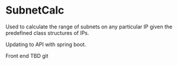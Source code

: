 # SubnetCalc

Used to calculate the range of subnets on any particular IP given the predefined class structures of IPs. 

Updating to API with spring boot.
 
Front end TBD
git
